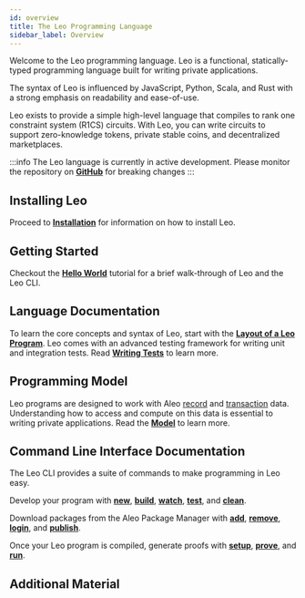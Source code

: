 ```yaml
---
id: overview
title: The Leo Programming Language
sidebar_label: Overview
---
```


Welcome to the Leo programming language. Leo is a functional, statically-typed programming language built
for writing private applications.

The syntax of Leo is influenced by JavaScript, Python, Scala, and Rust with a strong emphasis on readability and ease-of-use.

Leo exists to provide a simple high-level language that compiles to rank one constraint system (R1CS) circuits.
With Leo, you can write circuits to support zero-knowledge tokens, private stable coins, and decentralized marketplaces.

:::info
The Leo language is currently in active development. Please monitor the repository on [**GitHub**](https://github.com/AleoHQ/leo) for breaking changes
:::

## Installing Leo

Proceed to [**Installation**](./01_installation.md) for information on how to install Leo.

## Getting Started

Checkout the [**Hello World**](./02_hello_world.md) tutorial for a brief walk-through of Leo and the Leo CLI.

## Language Documentation

To learn the core concepts and syntax of Leo, start with the [**Layout of a Leo Program**](../language/00_layout.md).
Leo comes with an advanced testing framework for writing unit and integration tests. Read [**Writing Tests**](../language/11_tests.md) to learn more.

## Programming Model

Leo programs are designed to work with Aleo [record](../../aleo/concepts/02_records.md) and [transaction](../../aleo/concepts/03_transactions.md) data. 
Understanding how to access and compute on this data is essential to writing private applications. 
Read the [**Model**](../programming_model/00_model.md) to learn more.

## Command Line Interface Documentation

The Leo CLI provides a suite of commands to make programming in Leo easy.

Develop your program with [**new**](../cli/00_new.md), [**build**](../cli/02_build.md), [**watch**](../cli/03_watch.md), 
[**test**](../cli/04_test.md), and [**clean**](../cli/13_clean.md).

Download packages from the Aleo Package Manager with [**add**](../cli/09_add.md), [**remove**](../cli/10_remove.md), [**login**](../cli/08_login.md), and [**publish**](../cli/11_publish.md).

Once your Leo program is compiled, generate proofs with [**setup**](../cli/05_setup.md), [**prove**](../cli/06_prove.md), and [**run**](../cli/07_run.md).

## Additional Material

